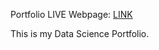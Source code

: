 Portfolio LIVE Webpage: [LINK](https://mayshro.github.io/Portfolio-Main/)


This is my Data Science Portfolio.


